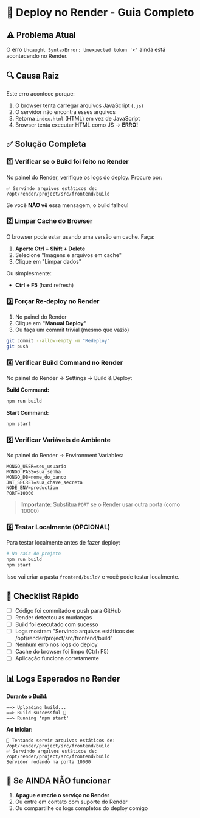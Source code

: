 # 🚀 Deploy no Render - Guia Completo

## ⚠️ Problema Atual

O erro `Uncaught SyntaxError: Unexpected token '<'` ainda está acontecendo no Render.

## 🔍 Causa Raiz

Este erro acontece porque:
1. O browser tenta carregar arquivos JavaScript (`.js`)
2. O servidor não encontra esses arquivos
3. Retorna `index.html` (HTML) em vez de JavaScript
4. Browser tenta executar HTML como JS → **ERRO!**

## ✅ Solução Completa

### 1️⃣ Verificar se o Build foi feito no Render

No painel do Render, verifique os logs do deploy. Procure por:
```
✅ Servindo arquivos estáticos de: /opt/render/project/src/frontend/build
```

Se você **NÃO vê** essa mensagem, o build falhou!

### 2️⃣ Limpar Cache do Browser

O browser pode estar usando uma versão em cache. Faça:

1. **Aperte Ctrl + Shift + Delete**
2. Selecione "Imagens e arquivos em cache"
3. Clique em "Limpar dados"

Ou simplesmente:
- **Ctrl + F5** (hard refresh)

### 3️⃣ Forçar Re-deploy no Render

1. No painel do Render
2. Clique em **"Manual Deploy"**
3. Ou faça um commit trivial (mesmo que vazio)

```bash
git commit --allow-empty -m "Redeploy"
git push
```

### 4️⃣ Verificar Build Command no Render

No painel do Render → Settings → Build & Deploy:

**Build Command:**
```bash
npm run build
```

**Start Command:**
```bash
npm start
```

### 5️⃣ Verificar Variáveis de Ambiente

No painel do Render → Environment Variables:

```
MONGO_USER=seu_usuario
MONGO_PASS=sua_senha
MONGO_DB=nome_do_banco
JWT_SECRET=sua_chave_secreta
NODE_ENV=production
PORT=10000
```

> **Importante**: Substitua `PORT` se o Render usar outra porta (como 10000)

### 6️⃣ Testar Localmente (OPCIONAL)

Para testar localmente antes de fazer deploy:

```bash
# Na raiz do projeto
npm run build
npm start
```

Isso vai criar a pasta `frontend/build/` e você pode testar localmente.

## 🔧 Checklist Rápido

- [ ] Código foi commitado e push para GitHub
- [ ] Render detectou as mudanças
- [ ] Build foi executado com sucesso
- [ ] Logs mostram "Servindo arquivos estáticos de: /opt/render/project/src/frontend/build"
- [ ] Nenhum erro nos logs do deploy
- [ ] Cache do browser foi limpo (Ctrl+F5)
- [ ] Aplicação funciona corretamente

## 📊 Logs Esperados no Render

**Durante o Build:**
```
==> Uploading build...
==> Build successful 🎉
==> Running 'npm start'
```

**Ao Iniciar:**
```
📁 Tentando servir arquivos estáticos de: /opt/render/project/src/frontend/build
✅ Servindo arquivos estáticos de: /opt/render/project/src/frontend/build
Servidor rodando na porta 10000
```

## 🐛 Se AINDA NÃO funcionar

1. **Apague e recrie o serviço no Render**
2. Ou entre em contato com suporte do Render
3. Ou compartilhe os logs completos do deploy comigo

